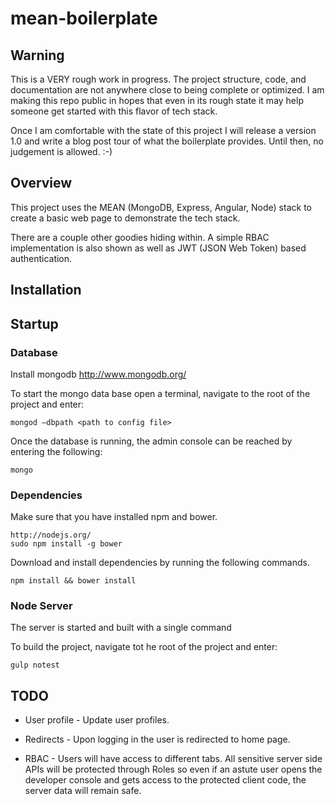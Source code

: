 # mean-boilerplate

## Warning

This is a VERY rough work in progress. The project structure, code, and
documentation are not anywhere close to being complete or optimized.
I am making this repo public in hopes that even in its rough state it
may help someone get started with this flavor of tech stack.

Once I am comfortable with the state of this project I will release a
version 1.0 and write a blog post tour of what the boilerplate provides.
Until then, no judgement is allowed. :-)

## Overview

This project uses the MEAN (MongoDB, Express, Angular, Node) stack to create a basic web page to
demonstrate the tech stack.

There are a couple other goodies hiding within. A simple RBAC implementation is also shown as well
as JWT (JSON Web Token) based authentication.

## Installation

## Startup

### Database

Install mongodb http://www.mongodb.org/

To start the mongo data base open a terminal, navigate to the root of the project and enter:

    mongod —dbpath <path to config file>


Once the database is running, the admin console can be reached by entering the following:

    mongo

### Dependencies

Make sure that you have installed npm and bower.

    http://nodejs.org/
    sudo npm install -g bower

Download and install dependencies by running the following commands.

    npm install && bower install

### Node Server

The server is started and built with a single command

To build the project, navigate tot he root of the project and enter:

    gulp notest


## TODO

* User profile - Update user profiles.

* Redirects - Upon logging in the user is redirected to home page.

* RBAC - Users will have access to different tabs. All sensitive server side APIs will be protected through Roles so
even if an astute user opens the developer console and gets access to the protected client code, the server data will
remain safe.


